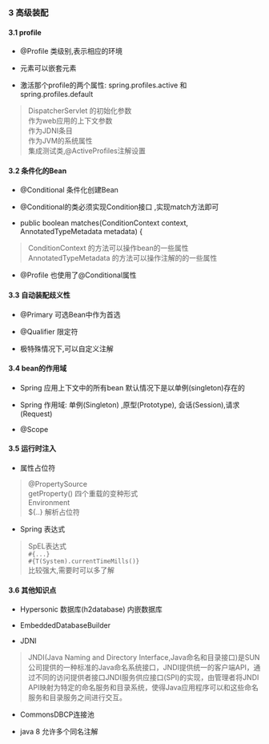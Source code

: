 ### 3 高级装配

#### 3.1 profile

* @Profile 类级别,表示相应的环境

* <beans> 元素可以嵌套元素<beans>

* 激活那个profile的两个属性: spring.profiles.active 和 spring.profiles.default
> DispatcherServlet 的初始化参数    
> 作为web应用的上下文参数    
> 作为JDNI条目    
> 作为JVM的系统属性    
> 集成测试类,@ActiveProfiles注解设置    

#### 3.2 条件化的Bean

* @Conditional 条件化创建Bean

* @Conditional的类必须实现Condition接口 ,实现match方法即可

* public boolean matches(ConditionContext context, AnnotatedTypeMetadata metadata) {
> ConditionContext 的方法可以操作bean的一些属性    
> AnnotatedTypeMetadata 的方法可以操作注解的的一些属性    

* @Profile 也使用了@Conditional属性

#### 3.3 自动装配歧义性

* @Primary 可选Bean中作为首选

* @Qualifier 限定符

* 极特殊情况下,可以自定义注解

#### 3.4 bean的作用域

* Spring 应用上下文中的所有bean 默认情况下是以单例(singleton)存在的

* Spring 作用域: 单例(Singleton) ,原型(Prototype), 会话(Session),请求(Request)

* @Scope

#### 3.5 运行时注入

* 属性占位符    
> @PropertySource    
> getProperty() 四个重载的变种形式    
> Environment    
> ${..} 解析占位符    


* Spring 表达式
> SpEL表达式    
> `#{...}`    
> `#{T(System).currentTimeMills()}`    
> 比较强大,需要时可以多了解    

#### 3.6 其他知识点

* Hypersonic 数据库(h2database) 内嵌数据库

* EmbeddedDatabaseBuilder

* JDNI
>JNDI(Java Naming and Directory Interface,Java命名和目录接口)是SUN公司提供的一种标准的Java命名系统接口，JNDI提供统一的客户端API，通过不同的访问提供者接口JNDI服务供应接口(SPI)的实现，由管理者将JNDI API映射为特定的命名服务和目录系统，使得Java应用程序可以和这些命名服务和目录服务之间进行交互。

* CommonsDBCP连接池

* java 8 允许多个同名注解
